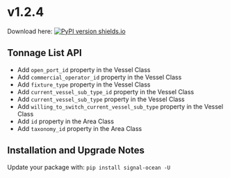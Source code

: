 # v1.2.4
Download here: [![PyPI version shields.io](https://img.shields.io/pypi/v/signal-ocean.svg)](https://pypi.python.org/pypi/signal-ocean/)

## Tonnage List API

- Add `open_port_id` property in the Vessel Class
- Add `commercial_operator_id` property in the Vessel Class
- Add `fixture_type` property in the Vessel Class
- Add `current_vessel_sub_type_id` property in the Vessel Class
- Add `current_vessel_sub_type` property in the Vessel Class
- Add `willing_to_switch_current_vessel_sub_type` property in the Vessel Class
- Add `id` property in the Area Class
- Add `taxonomy_id` property in the Area Class

## Installation and Upgrade Notes
Update your package with: `pip install signal-ocean -U`